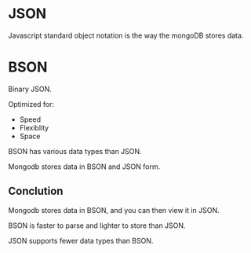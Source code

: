# JSON

Javascript standard object notation is the way the mongoDB stores data.

# BSON

Binary JSON.

Optimized for:
- Speed
- Flexiblity
- Space

BSON has various data types than JSON.

Mongodb stores data in BSON and JSON form.

## Conclution 

Mongodb stores data in BSON, and you can then view it in JSON.

BSON is faster to parse and lighter to store than JSON.

JSON supports fewer data types than BSON.